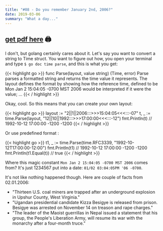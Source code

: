 ```yaml
---
title: "#08 - Do you remember January 2nd, 2006?"
date: 2019-03-06
summary: "What a day..."
---
```


## [get pdf here](/gott/episode08.pdf) 🖨

I don't, but golang certainly cares about it. Let's say you want to convert a string to Time struct. You want to figure out how, you open your terminal and type `$ go doc time parse`, and this is what you get:

{{< highlight go >}}
func Parse(layout, value string) (Time, error)
   Parse parses a formatted string and returns the time value it represents.
   The layout defines the format by showing how the reference time, defined to
   be
   Mon Jan 2 15:04:05 -0700 MST 2006
   would be interpreted if it were the value;
   ...
{{< / highlight >}}

Okay, cool. So this means that you can create your own layout:

{{< highlight go >}}
layout := "2||1||2006:::>>>15:04:05<<<:::-07"
t, _ := time.Parse(layout, "12||10||1992:::>>>17:00:00<<<:::-12")
fmt.Println(t) // 1992-10-12 17:00:00 -1200 -1200
{{< / highlight >}}

 Or use predefined format :

{{< highlight go >}}
t1, _ := time.Parse(time.RFC3339, "1992-10-12T17:00:00-12:00")
fmt.Println(t1) // 1992-10-12 17:00:00 -1200 -1200
fmt.Println(t1.Equal(t)) // true
{{< / highlight >}}

Where this magic constant `Mon Jan 2 15:04:05 -0700 MST 2006` comes from?
It's just 1234567 put into a date: `01/02 03:04:05PM '06 -0700`.

It's not like nothing happened though. Here are couple of facts from 02.01.2006:

- "Thirteen U.S. coal miners are trapped after an underground explosion in Upshur County, West Virginia."
- "Ugandan presidential candidate Kizza Besigye is released from prison. Besigye was arrested on November 14 on treason and rape charges."
- "The leader of the Maoist guerrillas in Nepal issued a statement that his group, the People's Liberation Army, will resume its war with the monarchy after a four-month truce."
